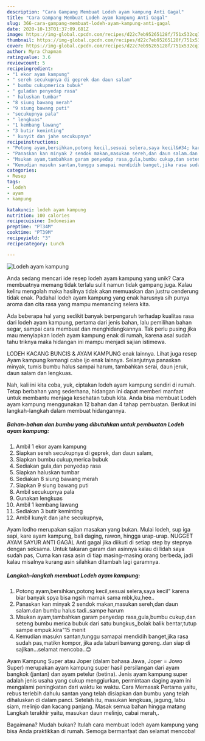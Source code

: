 ```yaml
---
description: "Cara Gampang Membuat Lodeh ayam kampung Anti Gagal"
title: "Cara Gampang Membuat Lodeh ayam kampung Anti Gagal"
slug: 366-cara-gampang-membuat-lodeh-ayam-kampung-anti-gagal
date: 2020-10-13T01:37:09.681Z
image: https://img-global.cpcdn.com/recipes/d22c7eb95265128f/751x532cq70/lodeh-ayam-kampung-foto-resep-utama.jpg
thumbnail: https://img-global.cpcdn.com/recipes/d22c7eb95265128f/751x532cq70/lodeh-ayam-kampung-foto-resep-utama.jpg
cover: https://img-global.cpcdn.com/recipes/d22c7eb95265128f/751x532cq70/lodeh-ayam-kampung-foto-resep-utama.jpg
author: Myra Chapman
ratingvalue: 3.6
reviewcount: 5
recipeingredient:
- "1 ekor ayam kampung"
- " sereh secukupnya di geprek dan daun salam"
- " bumbu cukupmerica bubuk"
- " guladan penyedap rasa"
- " haluskan tumbar"
- "8 siung bawang merah"
- "9 siung bawang puti"
- "secukupnya pala"
- " lengkuas"
- "1 kembang lawang"
- "3 butir keminting"
- " kunyit dan jahe secukupnya"
recipeinstructions:
- "Potong ayam,bersihkan,potong kecil,sesuai selera,saya kecil&#34; karena biar banyak spya bisa ngsih mamak sama mbk,ku,hee.."
- "Panaskan kan minyak 2 sendok makan,masukan sereh,dan daun salam.dan bumbu halus tadi..sampe harum"
- "Msukan ayam,tambahkan garam penyedap rasa,gula,bumbu cukup,dan seteng bumbu merica bubuk dari satu bungkus,,bolak balik bentar,tutup sampe empuk.kira&#34;15 menit"
- "Kemudian masukn santan,tunggu samapai mendidih banget,jika rasa sudah pas,matikn kompor, jika ada taburi bawang goreng..dan siap di sajikan...selamat mencoba..😊"
categories:
- Resep
tags:
- lodeh
- ayam
- kampung

katakunci: lodeh ayam kampung 
nutrition: 100 calories
recipecuisine: Indonesian
preptime: "PT34M"
cooktime: "PT39M"
recipeyield: "3"
recipecategory: Lunch

---
```



![Lodeh ayam kampung](https://img-global.cpcdn.com/recipes/d22c7eb95265128f/751x532cq70/lodeh-ayam-kampung-foto-resep-utama.jpg)

Anda sedang mencari ide resep lodeh ayam kampung yang unik? Cara membuatnya memang tidak terlalu sulit namun tidak gampang juga. Kalau keliru mengolah maka hasilnya tidak akan memuaskan dan justru cenderung tidak enak. Padahal lodeh ayam kampung yang enak harusnya sih punya aroma dan cita rasa yang mampu memancing selera kita.

Ada beberapa hal yang sedikit banyak berpengaruh terhadap kualitas rasa dari lodeh ayam kampung, pertama dari jenis bahan, lalu pemilihan bahan segar, sampai cara membuat dan menghidangkannya. Tak perlu pusing jika mau menyiapkan lodeh ayam kampung enak di rumah, karena asal sudah tahu triknya maka hidangan ini mampu menjadi sajian istimewa.

LODEH KACANG BUNCIS &amp; AYAM KAMPUNG enak lainnya. Lihat juga resep Ayam kampung kemangi cabe ijo enak lainnya. Selanjutnya panaskan minyak, tumis bumbu halus sampai harum, tambahkan serai, daun jeruk, daun salam dan lengkuas.


Nah, kali ini kita coba, yuk, ciptakan lodeh ayam kampung sendiri di rumah. Tetap berbahan yang sederhana, hidangan ini dapat memberi manfaat untuk membantu menjaga kesehatan tubuh kita. Anda bisa membuat Lodeh ayam kampung menggunakan 12 bahan dan 4 tahap pembuatan. Berikut ini langkah-langkah dalam membuat hidangannya.

<!--inarticleads1-->

##### Bahan-bahan dan bumbu yang dibutuhkan untuk pembuatan Lodeh ayam kampung:

1. Ambil 1 ekor ayam kampung
1. Siapkan  sereh secukupnya di geprek, dan daun salam,
1. Siapkan  bumbu cukup,merica bubuk
1. Sediakan  gula,dan penyedap rasa
1. Siapkan  haluskan tumbar
1. Sediakan 8 siung bawang merah
1. Siapkan 9 siung bawang puti
1. Ambil secukupnya pala
1. Gunakan  lengkuas
1. Ambil 1 kembang lawang
1. Sediakan 3 butir keminting
1. Ambil  kunyit dan jahe secukupnya,


Ayam lodho merupakan sajian masakan yang bukan. Mulai lodeh, sup iga sapi, kare ayam kampung, bali daging, rawon, hingga urap-urap. NUGGET AYAM SAYUR ANTI GAGAL Anti gagal jika diikuti di setiap step by stepnya dengan seksama. Untuk takaran garam dan asinnya kalau di lidah saya sudah pas, Cuma kan rasa asin di tiap masing-masing orang berbeda, jadi kalau misalnya kurang asin silahkan ditambah lagi garamnya. 

<!--inarticleads2-->

##### Langkah-langkah membuat Lodeh ayam kampung:

1. Potong ayam,bersihkan,potong kecil,sesuai selera,saya kecil&#34; karena biar banyak spya bisa ngsih mamak sama mbk,ku,hee..
1. Panaskan kan minyak 2 sendok makan,masukan sereh,dan daun salam.dan bumbu halus tadi..sampe harum
1. Msukan ayam,tambahkan garam penyedap rasa,gula,bumbu cukup,dan seteng bumbu merica bubuk dari satu bungkus,,bolak balik bentar,tutup sampe empuk.kira&#34;15 menit
1. Kemudian masukn santan,tunggu samapai mendidih banget,jika rasa sudah pas,matikn kompor, jika ada taburi bawang goreng..dan siap di sajikan...selamat mencoba..😊


Ayam Kampung Super atau Joper (dalam bahasa Jawa, Joper = Jowo Super) merupakan ayam kampung super hasil persilangan dari ayam bangkok (jantan) dan ayam petelur (betina). Jenis ayam kampung super adalah jenis usaha yang cukup menggiurkan, permintaan daging ayam ini mengalami peningkatan dari waktu ke waktu. Cara Memasak Pertama yaitu, rebus terlebih dahulu santan yang telah disiapkan dan bumbu yang telah dihaluskan di dalam panci. Setelah itu, masukan lengkuas, jagung, labu siam, melinjo dan kacang panjang. Masak semua bahan hingga matang Langkah terakhir yaitu, masukan daun melinjo, cabai merah,. 

Bagaimana? Mudah bukan? Itulah cara membuat lodeh ayam kampung yang bisa Anda praktikkan di rumah. Semoga bermanfaat dan selamat mencoba!
